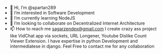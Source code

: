 - 👋 Hi, I’m @spartan289
- 👀 I’m interested in Software Development
- 🌱 I’m currently learning NodeJS
- 💞️ I’m looking to collaborate on Decentralized Internet Architecture
- 📫 How to reach me sagarzendex@gmail.com
I create crazy ass project like VidChat app via sockets, URL Longener, Youtube Dislike Count Viewer Extension.
I have expertise in python Development and intermediatese in django.
Feel Free to contact me for any collaboration
<!---
spartan289/spartan289 is a ✨ special ✨ repository because its `README.md` (this file) appears on your GitHub profile.
You can click the Preview link to take a look at your changes.
--->
